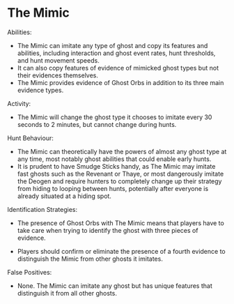 # The Mimic

Abilities:

-   The Mimic can imitate any type of ghost and copy its features and abilities, including interaction and ghost event rates, hunt thresholds, and hunt movement speeds.
-   It can also copy features of evidence of mimicked ghost types but not their evidences themselves.
-   The Mimic provides evidence of Ghost Orbs in addition to its three main evidence types.

Activity:

-   The Mimic will change the ghost type it chooses to imitate every 30 seconds to 2 minutes, but cannot change during hunts.



Hunt Behaviour:

-   The Mimic can theoretically have the powers of almost any ghost type at any time, most notably ghost abilities that could enable early hunts.
-   It is prudent to have Smudge Sticks handy, as The Mimic may imitate fast ghosts such as the Revenant or Thaye, or most dangerously imitate the Deogen and require hunters to completely change up their strategy from hiding to looping between hunts, potentially after everyone is already situated at a hiding spot.

Identification Strategies:

-   The presence of Ghost Orbs with The Mimic means that players have to take care when trying to identify the ghost with three pieces of evidence.

-   Players should confirm or eliminate the presence of a fourth evidence to distinguish the Mimic from other ghosts it imitates.

False Positives:

-   None. The Mimic can imitate any ghost but has unique features that distinguish it from all other ghosts.